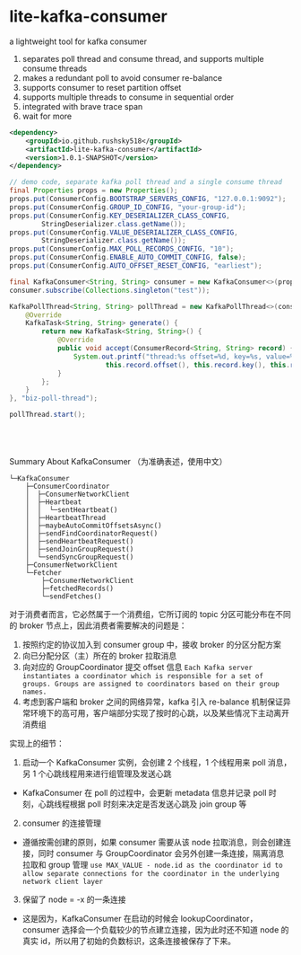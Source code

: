 # lite-kafka-consumer
a lightweight tool for kafka consumer

1. separates poll thread and consume thread, and supports multiple consume threads
2. makes a redundant poll to avoid consumer re-balance
3. supports consumer to reset partition offset
4. supports multiple threads to consume in sequential order
5. integrated with brave trace span
6. wait for more

```xml
<dependency>
    <groupId>io.github.rushsky518</groupId>
    <artifactId>lite-kafka-consumer</artifactId>
    <version>1.0.1-SNAPSHOT</version>
</dependency>
```

```java
// demo code, separate kafka poll thread and a single consume thread
final Properties props = new Properties();
props.put(ConsumerConfig.BOOTSTRAP_SERVERS_CONFIG, "127.0.0.1:9092");
props.put(ConsumerConfig.GROUP_ID_CONFIG, "your-group-id");
props.put(ConsumerConfig.KEY_DESERIALIZER_CLASS_CONFIG,
		StringDeserializer.class.getName());
props.put(ConsumerConfig.VALUE_DESERIALIZER_CLASS_CONFIG,
		StringDeserializer.class.getName());
props.put(ConsumerConfig.MAX_POLL_RECORDS_CONFIG, "10");
props.put(ConsumerConfig.ENABLE_AUTO_COMMIT_CONFIG, false);
props.put(ConsumerConfig.AUTO_OFFSET_RESET_CONFIG, "earliest");

final KafkaConsumer<String, String> consumer = new KafkaConsumer<>(props);
consumer.subscribe(Collections.singleton("test"));

KafkaPollThread<String, String> pollThread = new KafkaPollThread<>(consumer, new TaskGenerator<String, String>() {
	@Override
	KafkaTask<String, String> generate() {
		return new KafkaTask<String, String>() {
			@Override
			public void accept(ConsumerRecord<String, String> record) {
				System.out.printf("thread:%s offset=%d, key=%s, value=%s\n", Thread.currentThread(),
						this.record.offset(), this.record.key(), this.record.value());
			}
		};
	}
}, "biz-poll-thread");

pollThread.start();
```
<br>
<br>
<br>
Summary About KafkaConsumer
（为准确表述，使用中文）

```text
└─KafkaConsumer
    ├─ConsumerCoordinator
    │  ├─ConsumerNetworkClient
    │  ├─Heartbeat
    │  │  └─sentHeartbeat()
    │  ├─HeartbeatThread
    │  ├─maybeAutoCommitOffsetsAsync()
    │  ├─sendFindCoordinatorRequest()
    │  ├─sendHeartbeatRequest()
    │  ├─sendJoinGroupRequest()
    │  └─sendSyncGroupRequest()
    ├─ConsumerNetworkClient
    └─Fetcher
        ├─ConsumerNetworkClient
        ├─fetchedRecords()
        └─sendFetches()
```

对于消费者而言，它必然属于一个消费组，它所订阅的 topic 分区可能分布在不同的 broker 节点上，因此消费者需要解决的问题是：
1. 按照约定的协议加入到 consumer group 中，接收 broker 的分区分配方案
2. 向已分配分区（主）所在的 broker 拉取消息
3. 向对应的 GroupCoordinator 提交 offset 信息
   `Each Kafka server instantiates a coordinator which is responsible for a set of groups. Groups are assigned to coordinators based on their group names.`
4. 考虑到客户端和 broker 之间的网络异常，kafka 引入 re-balance 机制保证异常环境下的高可用，客户端部分实现了按时的心跳，以及某些情况下主动离开消费组


实现上的细节：
1. 启动一个 KafkaConsumer 实例，会创建 2 个线程，1 个线程用来 poll 消息，另 1 个心跳线程用来进行组管理及发送心跳
- KafkaConsumer 在 poll 的过程中，会更新 metadata 信息并记录 poll 时刻，心跳线程根据 poll 时刻来决定是否发送心跳及 join group 等
2. consumer 的连接管理 
- 遵循按需创建的原则，如果 consumer 需要从该 node 拉取消息，则会创建连接，同时 consumer 与 GroupCoordinator 会另外创建一条连接，隔离消息拉取和 group 管理
   `use MAX_VALUE - node.id as the coordinator id to allow separate connections for the coordinator in the underlying network client layer`
3. 保留了 node = -x 的一条连接
- 这是因为，KafkaConsumer 在启动的时候会 lookupCoordinator，consumer 选择会一个负载较少的节点建立连接，因为此时还不知道 node 的真实 id，所以用了初始的负数标识，这条连接被保存了下来。
